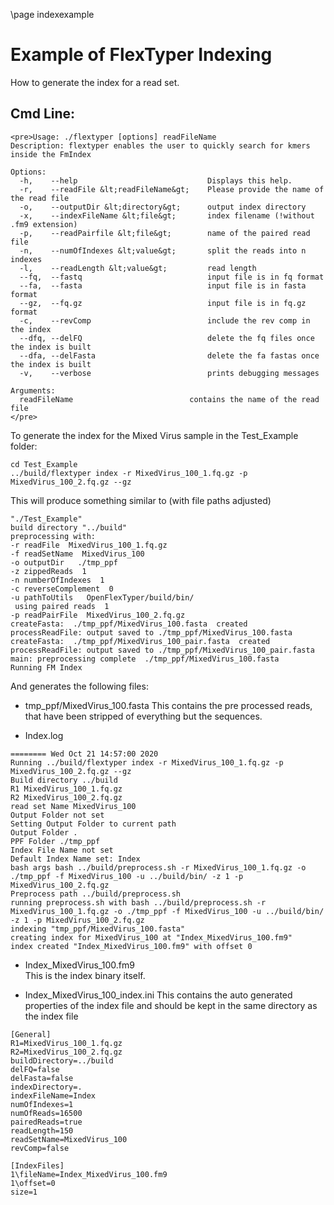 \page indexexample 
# Example of FlexTyper Indexing

How to generate the index for a read set. 


## Cmd Line: 
~~~~~~~~~~~~~~~~~~~~~{.html}
<pre>Usage: ./flextyper [options] readFileName
Description: flextyper enables the user to quickly search for kmers inside the FmIndex

Options:
  -h, 	 --help                     		Displays this help.
  -r, 	 --readFile &lt;readFileName&gt;  	Please provide the name of the read file
  -o, 	 --outputDir &lt;directory&gt;     	output index directory
  -x, 	 --indexFileName &lt;file&gt;     	index filename (!without .fm9 extension)
  -p, 	 --readPairfile &lt;file&gt;      	name of the paired read file
  -n, 	 --numOfIndexes &lt;value&gt;    	split the reads into n indexes
  -l, 	 --readLength &lt;value&gt;      	read length
  --fq,  --fastq                  			input file is in fq format
  --fa,  --fasta                  			input file is in fasta format
  --gz,  --fq.gz                  			input file is in fq.gz format
  -c, 	 --revComp                  		include the rev comp in the index
  --dfq, --delFQ                 			delete the fq files once the index is built
  --dfa, --delFasta              			delete the fa fastas once the index is built
  -v, 	 --verbose                  		prints debugging messages

Arguments:
  readFileName                   		contains the name of the read file
</pre>
~~~~~~~~~~~~~~~~~~~~~

To generate the index for the Mixed Virus sample in the Test_Example folder: 
~~~~~~~~~~~~~~~~~~~~~
cd Test_Example
../build/flextyper index -r MixedVirus_100_1.fq.gz -p MixedVirus_100_2.fq.gz --gz 
~~~~~~~~~~~~~~~~~~~~~

This will produce something similar to (with file paths adjusted)
~~~~~~~~~~~~~~~~~~~~~{.sh}
"./Test_Example"
build directory "../build"
preprocessing with: 
-r readFile  MixedVirus_100_1.fq.gz
-f readSetName  MixedVirus_100
-o outputDir   ./tmp_ppf
-z zippedReads  1
-n numberOfIndexes  1
-c reverseComplement  0
-u pathToUtils   OpenFlexTyper/build/bin/
 using paired reads  1
-p readPairFile  MixedVirus_100_2.fq.gz
createFasta:  ./tmp_ppf/MixedVirus_100.fasta  created
processReadFile: output saved to ./tmp_ppf/MixedVirus_100.fasta
createFasta:  ./tmp_ppf/MixedVirus_100_pair.fasta  created
processReadFile: output saved to ./tmp_ppf/MixedVirus_100_pair.fasta
main: preprocessing complete  ./tmp_ppf/MixedVirus_100.fasta
Running FM Index
~~~~~~~~~~~~~~~~~~~~~

And generates the following files: 

- tmp_ppf/MixedVirus_100.fasta 
This contains the pre processed reads, that have been stripped of everything but the sequences. 

- Index.log    
~~~~~~~~~~~~~~~~~~~~~
======== Wed Oct 21 14:57:00 2020
Running ../build/flextyper index -r MixedVirus_100_1.fq.gz -p MixedVirus_100_2.fq.gz --gz 
Build directory ../build
R1 MixedVirus_100_1.fq.gz
R2 MixedVirus_100_2.fq.gz
read set Name MixedVirus_100
Output Folder not set
Setting Output Folder to current path
Output Folder .
PPF Folder ./tmp_ppf
Index File Name not set
Default Index Name set: Index
bash args bash ../build/preprocess.sh -r MixedVirus_100_1.fq.gz -o ./tmp_ppf -f MixedVirus_100 -u ../build/bin/ -z 1 -p MixedVirus_100_2.fq.gz
Preprocess path ../build/preprocess.sh
running preprocess.sh with bash ../build/preprocess.sh -r MixedVirus_100_1.fq.gz -o ./tmp_ppf -f MixedVirus_100 -u ../build/bin/ -z 1 -p MixedVirus_100_2.fq.gz
indexing "tmp_ppf/MixedVirus_100.fasta"
creating index for MixedVirus_100 at "Index_MixedVirus_100.fm9"
index created "Index_MixedVirus_100.fm9" with offset 0
~~~~~~~~~~~~~~~~~~~~~


- Index_MixedVirus_100.fm9           
This is the index binary itself. 


- Index_MixedVirus_100_index.ini
This contains the auto generated properties of the index file and should be kept in the same directory as the index file 
~~~~~~~~~~~~~~~~~~~~~
[General]
R1=MixedVirus_100_1.fq.gz
R2=MixedVirus_100_2.fq.gz
buildDirectory=../build
delFQ=false
delFasta=false
indexDirectory=.
indexFileName=Index
numOfIndexes=1
numOfReads=16500
pairedReads=true
readLength=150
readSetName=MixedVirus_100
revComp=false

[IndexFiles]
1\fileName=Index_MixedVirus_100.fm9
1\offset=0
size=1

~~~~~~~~~~~~~~~~~~~~~
